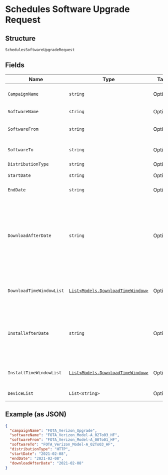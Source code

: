 
# Schedules Software Upgrade Request

## Structure

`SchedulesSoftwareUpgradeRequest`

## Fields

| Name | Type | Tags | Description |
|  --- | --- | --- | --- |
| `CampaignName` | `string` | Optional | The campaign name. |
| `SoftwareName` | `string` | Optional | Software name. |
| `SoftwareFrom` | `string` | Optional | Old software name. |
| `SoftwareTo` | `string` | Optional | New software name. |
| `DistributionType` | `string` | Optional | Valid values |
| `StartDate` | `string` | Optional | Campaign start date. |
| `EndDate` | `string` | Optional | Campaign end date. |
| `DownloadAfterDate` | `string` | Optional | Specifies the starting date the client should download the package. If null, client downloads as soon as possible. |
| `DownloadTimeWindowList` | [`List<Models.DownloadTimeWindow>`](../../doc/models/download-time-window.md) | Optional | List of allowed download time windows. |
| `InstallAfterDate` | `string` | Optional | The date after which you install the package. If null, install as soon as possible. |
| `InstallTimeWindowList` | [`List<Models.DownloadTimeWindow>`](../../doc/models/download-time-window.md) | Optional | List of allowed install time windows. |
| `DeviceList` | `List<string>` | Optional | Device IMEI list. |

## Example (as JSON)

```json
{
  "campaignName": "FOTA_Verizon_Upgrade",
  "softwareName": "FOTA_Verizon_Model-A_02To03_HF",
  "softwareFrom": "FOTA_Verizon_Model-A_00To01_HF",
  "softwareTo": "FOTA_Verizon_Model-A_02To03_HF",
  "distributionType": "HTTP",
  "startDate": "2021-02-08",
  "endDate": "2021-02-08",
  "downloadAfterDate": "2021-02-08"
}
```

